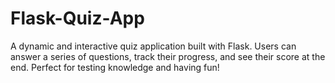# Flask-Quiz-App
A dynamic and interactive quiz application built with Flask. Users can answer a series of questions, track their progress, and see their score at the end. Perfect for testing knowledge and having fun!
